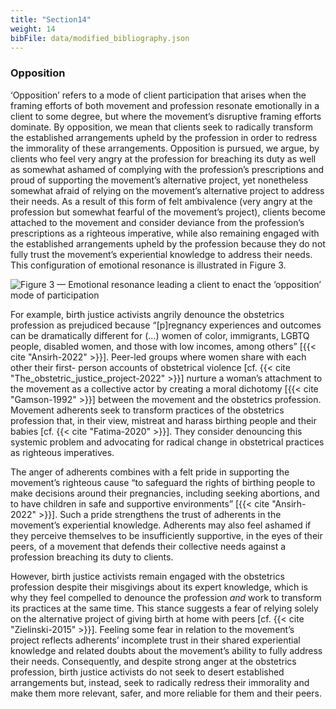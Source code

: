 ```yaml
---
title: "Section14"
weight: 14
bibFile: data/modified_bibliography.json
---
```


### Opposition

‘Opposition’ refers to a mode of client participation that arises when the framing efforts of both movement and profession resonate emotionally in a client to some degree, but where the movement’s disruptive framing efforts dominate. By opposition, we mean that clients seek to radically transform the established arrangements upheld by the profession in order to redress the immorality of these arrangements. Opposition is pursued, we argue, by clients who feel very angry at the profession for breaching its duty as well as somewhat ashamed of complying with the profession’s prescriptions and proud of supporting the movement’s alternative project, yet nonetheless somewhat afraid of relying on the movement’s alternative project to address their needs. As a result of this form of felt ambivalence (very angry at the profession but somewhat fearful of the movement’s project), clients become attached to the movement and consider deviance from the profession’s prescriptions as a righteous imperative, while also remaining engaged with the established arrangements upheld by the profession because they do not fully trust the movement’s experiential knowledge to address their needs. This configuration of emotional resonance is illustrated in Figure 3.

![Figure 3 — Emotional resonance leading a client to enact the ‘opposition’ mode of participation](images/janettemujicahnu6051-6d5954914e39ea2d8e5a0e437f78fce0.png)

For example, birth justice activists angrily denounce the obstetrics profession as prejudiced because “[p]regnancy experiences and outcomes can be dramatically different for (…) women of color, immigrants, LGBTQ people, disabled women, and those with low incomes, among others” [{{< cite "Ansirh-2022" >}}]. Peer-led groups where women share with each other their first- person accounts of obstetrical violence [cf. {{< cite "The_obstetric_justice_project-2022" >}}] nurture a woman’s attachment to the movement as a collective actor by creating a moral dichotomy [{{< cite "Gamson-1992" >}}] between the movement and the obstetrics profession. Movement adherents seek to transform practices of the obstetrics profession that, in their view, mistreat and harass birthing people and their babies [cf. {{< cite "Fatima-2020" >}}]. They consider denouncing this systemic problem and advocating for radical change in obstetrical practices as righteous imperatives.

The anger of adherents combines with a felt pride in supporting the movement’s righteous cause “to safeguard the rights of birthing people to make decisions around their pregnancies, including seeking abortions, and to have children in safe and supportive environments” [{{< cite "Ansirh-2022" >}}]. Such a pride strengthens the trust of adherents in the movement’s experiential knowledge. Adherents may also feel ashamed if they perceive themselves to be insufficiently supportive, in the eyes of their peers, of a movement that defends their collective needs against a profession breaching its duty to clients.

However, birth justice activists remain engaged with the obstetrics profession despite their misgivings about its expert knowledge, which is why they feel compelled to denounce the profession _and_ work to transform its practices at the same time. This stance suggests a fear of relying solely on the alternative project of giving birth at home with peers [cf. {{< cite "Zielinski-2015" >}}]. Feeling some fear in relation to the movement’s project reflects adherents’ incomplete trust in their shared experiential knowledge and related doubts about the movement’s ability to fully address their needs. Consequently, and despite strong anger at the obstetrics profession, birth justice activists do not seek to desert established arrangements but, instead, seek to radically redress their immorality and make them more relevant, safer, and more reliable for them and their peers.
